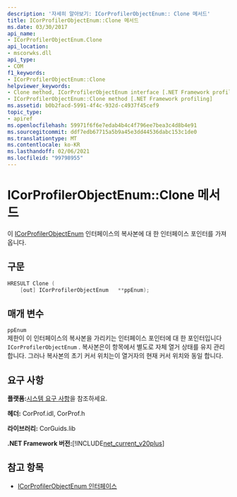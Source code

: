 ```yaml
---
description: '자세히 알아보기: ICorProfilerObjectEnum:: Clone 메서드'
title: ICorProfilerObjectEnum::Clone 메서드
ms.date: 03/30/2017
api_name:
- ICorProfilerObjectEnum.Clone
api_location:
- mscorwks.dll
api_type:
- COM
f1_keywords:
- ICorProfilerObjectEnum::Clone
helpviewer_keywords:
- Clone method, ICorProfilerObjectEnum interface [.NET Framework profiling]
- ICorProfilerObjectEnum::Clone method [.NET Framework profiling]
ms.assetid: b0b2facd-5991-4f4c-932d-c4937f45cef9
topic_type:
- apiref
ms.openlocfilehash: 59971f6f6e7edab4b4c4f796ee7bea3c4d8b4e91
ms.sourcegitcommit: ddf7edb67715a5b9a45e3dd44536dabc153c1de0
ms.translationtype: MT
ms.contentlocale: ko-KR
ms.lasthandoff: 02/06/2021
ms.locfileid: "99798955"
---
```

# <a name="icorprofilerobjectenumclone-method"></a>ICorProfilerObjectEnum::Clone 메서드

이 [ICorProfilerObjectEnum](icorprofilerobjectenum-interface.md) 인터페이스의 복사본에 대 한 인터페이스 포인터를 가져옵니다.  
  
## <a name="syntax"></a>구문  
  
```cpp  
HRESULT Clone (  
    [out] ICorProfilerObjectEnum   **ppEnum);  
```  
  
## <a name="parameters"></a>매개 변수  

 `ppEnum`  
 제한이 이 인터페이스의 복사본을 가리키는 인터페이스 포인터에 대 한 포인터입니다 `ICorProfilerObjectEnum` . 복사본은이 항목에서 별도로 자체 열거 상태를 유지 관리 합니다. 그러나 복사본의 초기 커서 위치는이 열거자의 현재 커서 위치와 동일 합니다.  
  
## <a name="requirements"></a>요구 사항  

 **플랫폼:**[시스템 요구 사항](../../get-started/system-requirements.md)을 참조하세요.  
  
 **헤더:** CorProf.idl, CorProf.h  
  
 **라이브러리:** CorGuids.lib  
  
 **.NET Framework 버전:**[!INCLUDE[net_current_v20plus](../../../../includes/net-current-v20plus-md.md)]  
  
## <a name="see-also"></a>참고 항목

- [ICorProfilerObjectEnum 인터페이스](icorprofilerobjectenum-interface.md)
